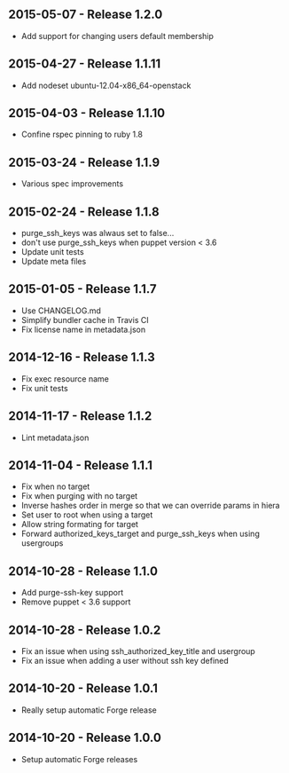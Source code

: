 ## 2015-05-07 - Release 1.2.0

- Add support for changing users default membership

## 2015-04-27 - Release 1.1.11

- Add nodeset ubuntu-12.04-x86_64-openstack

## 2015-04-03 - Release 1.1.10

- Confine rspec pinning to ruby 1.8

## 2015-03-24 - Release 1.1.9

- Various spec improvements

## 2015-02-24 - Release 1.1.8

- purge_ssh_keys was alwaus set to false...
- don't use purge_ssh_keys when puppet version < 3.6
- Update unit tests
- Update meta files

## 2015-01-05 - Release 1.1.7

- Use CHANGELOG.md
- Simplify bundler cache in Travis CI
- Fix license name in metadata.json

## 2014-12-16 - Release 1.1.3

- Fix exec resource name
- Fix unit tests

## 2014-11-17 - Release 1.1.2

- Lint metadata.json

## 2014-11-04 - Release 1.1.1

- Fix when no target
- Fix when purging with no target
- Inverse hashes order in merge so that we can override params in hiera
- Set user to root when using a target
- Allow string formating for target
- Forward authorized_keys_target and purge_ssh_keys when using usergroups

## 2014-10-28 - Release 1.1.0

- Add purge-ssh-key support
- Remove puppet < 3.6 support

## 2014-10-28 - Release 1.0.2

- Fix an issue when using ssh_authorized_key_title and usergroup
- Fix an issue when adding a user without ssh key defined

## 2014-10-20 - Release 1.0.1

- Really setup automatic Forge release

## 2014-10-20 - Release 1.0.0

- Setup automatic Forge releases
